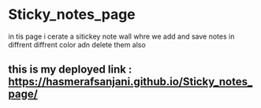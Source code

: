 # Sticky_notes_page

in tis page i cerate a sitickey note wall
whre we add and save notes in diffrent diffrent color adn delete them also 
## this is my deployed link : https://hasmerafsanjani.github.io/Sticky_notes_page/
